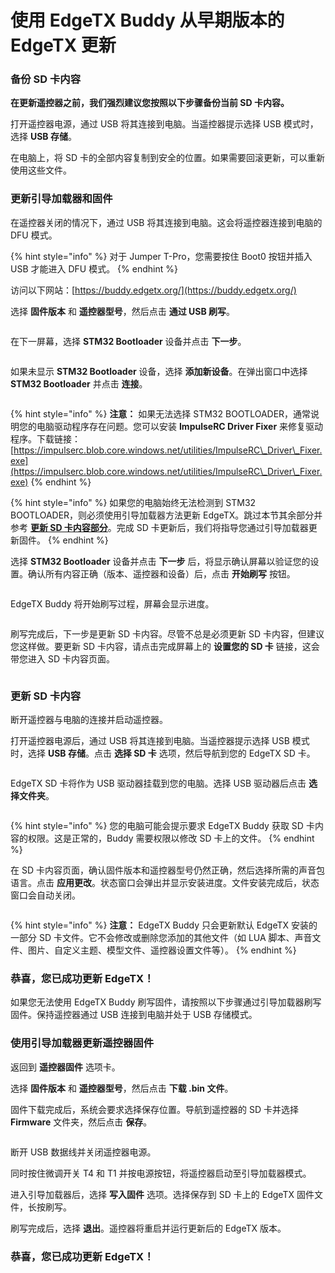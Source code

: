 # 使用 EdgeTX Buddy 从早期版本的 EdgeTX 更新

### 备份 SD 卡内容

**在更新遥控器之前，我们强烈建议您按照以下步骤备份当前 SD 卡内容。**

打开遥控器电源，通过 USB 将其连接到电脑。当遥控器提示选择 USB 模式时，选择 **USB 存储**。

在电脑上，将 SD 卡的全部内容复制到安全的位置。如果需要回滚更新，可以重新使用这些文件。

### 更新引导加载器和固件

在遥控器关闭的情况下，通过 USB 将其连接到电脑。这会将遥控器连接到电脑的 DFU 模式。

{% hint style="info" %}
对于 Jumper T-Pro，您需要按住 Boot0 按钮并插入 USB 才能进入 DFU 模式。
{% endhint %}

访问以下网站：[https://buddy.edgetx.org/](https://buddy.edgetx.org/)

选择 **固件版本** 和 **遥控器型号**，然后点击 **通过 USB 刷写**。

<figure><img src="../../.gitbook/assets/update2.png" alt=""><figcaption></figcaption></figure>

在下一屏幕，选择 **STM32 Bootloader** 设备并点击 **下一步**。

<figure><img src="../../.gitbook/assets/update3.png" alt=""><figcaption></figcaption></figure>

如果未显示 **STM32 Bootloader** 设备，选择 **添加新设备**。在弹出窗口中选择 **STM32 Bootloader** 并点击 **连接**。

<figure><img src="../../.gitbook/assets/update4.png" alt=""><figcaption></figcaption></figure>

{% hint style="info" %}
**注意：** 如果无法选择 STM32 BOOTLOADER，通常说明您的电脑驱动程序存在问题。您可以安装 **ImpulseRC Driver Fixer** 来修复驱动程序。下载链接：[https://impulserc.blob.core.windows.net/utilities/ImpulseRC\_Driver\_Fixer.exe](https://impulserc.blob.core.windows.net/utilities/ImpulseRC\_Driver\_Fixer.exe)
{% endhint %}

{% hint style="info" %}
如果您的电脑始终无法检测到 STM32 BOOTLOADER，则必须使用引导加载器方法更新 EdgeTX。跳过本节其余部分并参考 [**更新 SD 卡内容部分**](update-from-opentx-to-edgetx-1.md#更新-SD-卡内容)。完成 SD 卡更新后，我们将指导您通过引导加载器更新固件。
{% endhint %}

选择 **STM32 Bootloader** 设备并点击 **下一步** 后，将显示确认屏幕以验证您的设置。确认所有内容正确（版本、遥控器和设备）后，点击 **开始刷写** 按钮。

<figure><img src="../../.gitbook/assets/update5.png" alt=""><figcaption></figcaption></figure>

EdgeTX Buddy 将开始刷写过程，屏幕会显示进度。

<figure><img src="../../.gitbook/assets/update6.png" alt=""><figcaption></figcaption></figure>

刷写完成后，下一步是更新 SD 卡内容。尽管不总是必须更新 SD 卡内容，但建议您这样做。要更新 SD 卡内容，请点击完成屏幕上的 **设置您的 SD 卡** 链接，这会带您进入 SD 卡内容页面。

<figure><img src="../../.gitbook/assets/update7.png" alt=""><figcaption></figcaption></figure>

### 更新 SD 卡内容

断开遥控器与电脑的连接并启动遥控器。

打开遥控器电源后，通过 USB 将其连接到电脑。当遥控器提示选择 USB 模式时，选择 **USB 存储**。点击 **选择 SD 卡** 选项，然后导航到您的 EdgeTX SD 卡。

<figure><img src="../../.gitbook/assets/update8.png" alt=""><figcaption></figcaption></figure>

EdgeTX SD 卡将作为 USB 驱动器挂载到您的电脑。选择 USB 驱动器后点击 **选择文件夹**。

<figure><img src="../../.gitbook/assets/update9.png" alt=""><figcaption></figcaption></figure>

{% hint style="info" %}
您的电脑可能会提示要求 EdgeTX Buddy 获取 SD 卡内容的权限。这是正常的，Buddy 需要权限以修改 SD 卡上的文件。
{% endhint %}

在 SD 卡内容页面，确认固件版本和遥控器型号仍然正确，然后选择所需的声音包语言。点击 **应用更改**。状态窗口会弹出并显示安装进度。文件安装完成后，状态窗口会自动关闭。

<figure><img src="../../.gitbook/assets/update10.png" alt=""><figcaption></figcaption></figure>

{% hint style="info" %}
**注意：** EdgeTX Buddy 只会更新默认 EdgeTX 安装的一部分 SD 卡文件。它不会修改或删除您添加的其他文件（如 LUA 脚本、声音文件、图片、自定义主题、模型文件、遥控器设置文件等）。
{% endhint %}

### 恭喜，您已成功更新 EdgeTX！

如果您无法使用 EdgeTX Buddy 刷写固件，请按照以下步骤通过引导加载器刷写固件。保持遥控器通过 USB 连接到电脑并处于 USB 存储模式。

### 使用引导加载器更新遥控器固件

返回到 **遥控器固件** 选项卡。

选择 **固件版本** 和 **遥控器型号**，然后点击 **下载 .bin 文件**。

固件下载完成后，系统会要求选择保存位置。导航到遥控器的 SD 卡并选择 **Firmware** 文件夹，然后点击 **保存**。

<figure><img src="../../.gitbook/assets/update15.png" alt=""><figcaption></figcaption></figure>

断开 USB 数据线并关闭遥控器电源。

同时按住微调开关 T4 和 T1 并按电源按钮，将遥控器启动至引导加载器模式。

进入引导加载器后，选择 **写入固件** 选项。选择保存到 SD 卡上的 EdgeTX 固件文件，长按刷写。

刷写完成后，选择 **退出**。遥控器将重启并运行更新后的 EdgeTX 版本。

### 恭喜，您已成功更新 EdgeTX！
